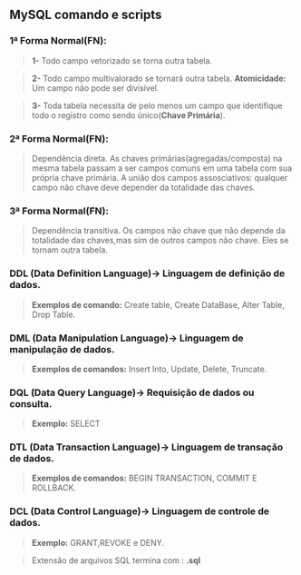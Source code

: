 ## MySQL comando e scripts

### 1ª Forma Normal(FN):

>**1-** Todo campo vetorizado se torna outra tabela. 

>**2-** Todo campo multivalorado se tornará outra tabela. **Atomicidade:** Um campo não pode ser divisível.

>**3-** Toda tabela necessita de pelo menos um campo que identifique todo o registro como sendo único(**Chave Primária**).

### 2ª Forma Normal(FN):

>Dependência direta. As chaves primárias(agregadas/composta) na mesma tabela passam a ser campos comuns em uma tabela com sua própria chave primária. A união dos campos assosciativos: qualquer campo não chave deve depender da totalidade das chaves. 

### 3ª Forma Normal(FN):

>Dependência transitiva. Os campos não chave que não depende da totalidade das chaves,mas sim de outros campos não chave. Eles se tornam outra tabela.

### DDL (Data Definition Language)-> Linguagem de definição de dados.
  >**Exemplos de comando:** Create table, Create DataBase, Alter Table, Drop Table.
### DML (Data Manipulation Language)-> Linguagem de manipulação de dados.
  >**Exemplos de comandos:** Insert Into, Update, Delete, Truncate.
### DQL (Data Query Language)-> Requisição de dados ou consulta.
  >**Exemplo:** SELECT
### DTL (Data Transaction Language)-> Linguagem de transação de dados.
  >**Exemplos de comandos:** BEGIN TRANSACTION, COMMIT E ROLLBACK.
### DCL (Data Control Language)-> Linguagem de controle de dados.
  >**Exemplo:** GRANT,REVOKE e DENY.

>Extensão de arquivos SQL termina com : **.sql**
